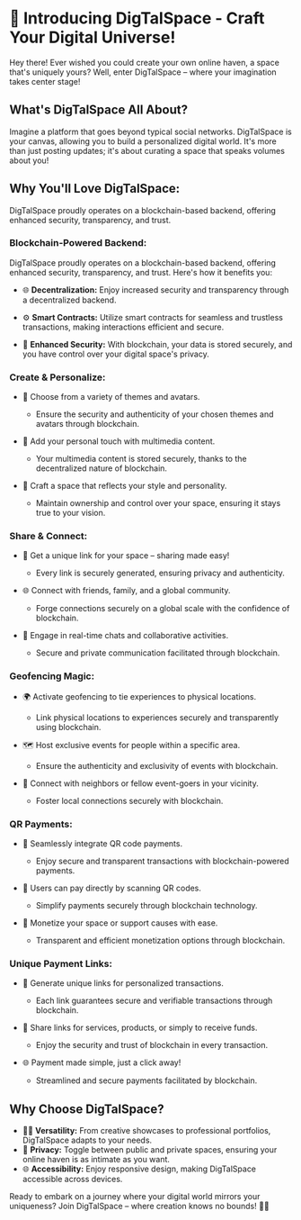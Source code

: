 # 🚀 Introducing DigTalSpace - Craft Your Digital Universe!

Hey there! Ever wished you could create your own online haven, a space that's uniquely yours? Well, enter DigTalSpace – where your imagination takes center stage!

## What's DigTalSpace All About?

Imagine a platform that goes beyond typical social networks. DigTalSpace is your canvas, allowing you to build a personalized digital world. It's more than just posting updates; it's about curating a space that speaks volumes about you!

## Why You'll Love DigTalSpace:

DigTalSpace proudly operates on a blockchain-based backend, offering enhanced security, transparency, and trust.

### Blockchain-Powered Backend:

DigTalSpace proudly operates on a blockchain-based backend, offering enhanced security, transparency, and trust. Here's how it benefits you:

- 🌐 **Decentralization:** Enjoy increased security and transparency through a decentralized backend.

- ⚙️ **Smart Contracts:** Utilize smart contracts for seamless and trustless transactions, making interactions efficient and secure.

- 🔐 **Enhanced Security:** With blockchain, your data is stored securely, and you have control over your digital space's privacy.

### Create & Personalize:

- 🌈 Choose from a variety of themes and avatars.
  - Ensure the security and authenticity of your chosen themes and avatars through blockchain.

- 🎨 Add your personal touch with multimedia content.
  - Your multimedia content is stored securely, thanks to the decentralized nature of blockchain.

- 🏰 Craft a space that reflects your style and personality.
  - Maintain ownership and control over your space, ensuring it stays true to your vision.

### Share & Connect:

- 🔗 Get a unique link for your space – sharing made easy!
  - Every link is securely generated, ensuring privacy and authenticity.

- 🌐 Connect with friends, family, and a global community.
  - Forge connections securely on a global scale with the confidence of blockchain.

- 💬 Engage in real-time chats and collaborative activities.
  - Secure and private communication facilitated through blockchain.

### Geofencing Magic:

- 🌍 Activate geofencing to tie experiences to physical locations.
  - Link physical locations to experiences securely and transparently using blockchain.

- 🗺️ Host exclusive events for people within a specific area.
  - Ensure the authenticity and exclusivity of events with blockchain.

- 🤝 Connect with neighbors or fellow event-goers in your vicinity.
  - Foster local connections securely with blockchain.

### QR Payments:

- 💸 Seamlessly integrate QR code payments.
  - Enjoy secure and transparent transactions with blockchain-powered payments.

- 📱 Users can pay directly by scanning QR codes.
  - Simplify payments securely through blockchain technology.

- 💼 Monetize your space or support causes with ease.
  - Transparent and efficient monetization options through blockchain.

### Unique Payment Links:

- 🔗 Generate unique links for personalized transactions.
  - Each link guarantees secure and verifiable transactions through blockchain.

- 🚀 Share links for services, products, or simply to receive funds.
  - Enjoy the security and trust of blockchain in every transaction.

- 🌐 Payment made simple, just a click away!
  - Streamlined and secure payments facilitated by blockchain.

## Why Choose DigTalSpace?

- 🤹‍♂️ **Versatility:** From creative showcases to professional portfolios, DigTalSpace adapts to your needs.
- 🚪 **Privacy:** Toggle between public and private spaces, ensuring your online haven is as intimate as you want.
- 🌐 **Accessibility:** Enjoy responsive design, making DigTalSpace accessible across devices.

Ready to embark on a journey where your digital world mirrors your uniqueness? Join DigTalSpace – where creation knows no bounds! 🚀🌌
